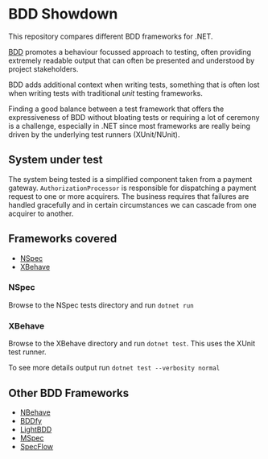 # BDD Showdown

This repository compares different BDD frameworks for .NET. 

[BDD](https://docs.cucumber.io/bdd/overview/) promotes a behaviour focussed approach to testing, often providing extremely readable output that can often be presented and understood by project stakeholders.

BDD adds additional context when writing tests, something that is often lost when writing tests with traditional _unit_ testing frameworks. 

Finding a good balance between a test framework that offers the expressiveness of BDD without bloating tests or requiring a lot of ceremony is a challenge, especially in .NET since most frameworks are really being driven by the underlying test runners (XUnit/NUnit).

## System under test

The system being tested is a simplified component taken from a payment gateway. `AuthorizationProcessor` is responsible for dispatching a payment request to one or more acquirers. The business requires that failures are handled gracefully and in certain circumstances we can cascade from one acquirer to another.

## Frameworks covered

- [NSpec](http://nspec.org/)
- [XBehave](http://xbehave.github.io/)

### NSpec

Browse to the NSpec tests directory and run `dotnet run`

### XBehave

Browse to the XBehave directory and run `dotnet test`. This uses the XUnit test runner. 

To see more details output run `dotnet test --verbosity normal`

## Other BDD Frameworks

- [NBehave](https://github.com/nbehave/NBehave)
- [BDDfy](https://github.com/TestStack/TestStack.BDDfy)
- [LightBDD](https://github.com/LightBDD/LightBDD)
- [MSpec](https://github.com/machine/machine.specifications)
- [SpecFlow](https://specflow.org/)
